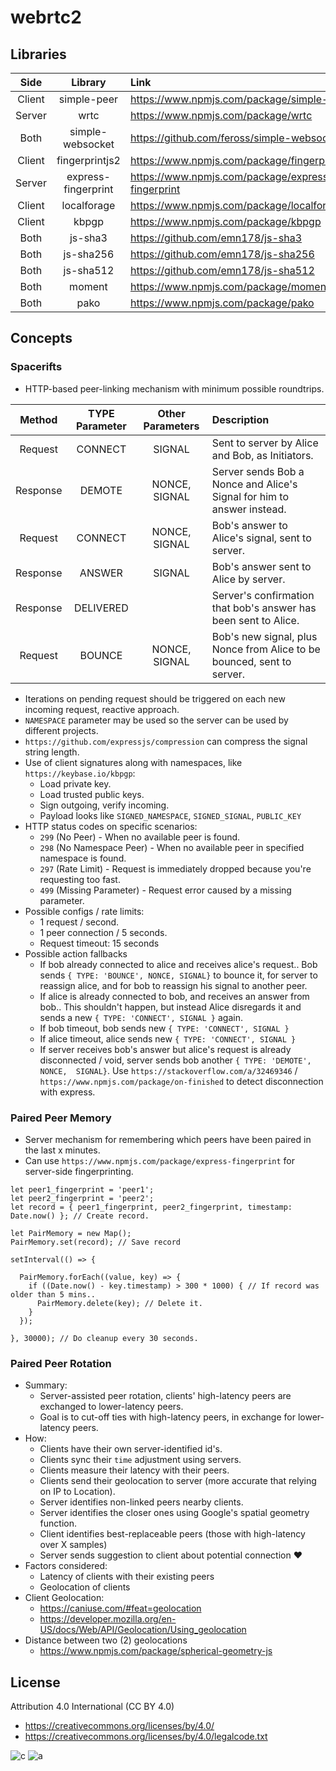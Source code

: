 # webrtc2

## Libraries

| Side | Library | Link | Purpose |
| :----: | :-------: | :---- | :------- |
| Client | simple-peer | https://www.npmjs.com/package/simple-peer | WebRTC |
| Server | wrtc | https://www.npmjs.com/package/wrtc | WebRTC |
| Both | simple-websocket | https://github.com/feross/simple-websocket | WebSockets |
| Client | fingerprintjs2 | https://www.npmjs.com/package/fingerprintjs2 | Fingerprint |
| Server | express-fingerprint | https://www.npmjs.com/package/express-fingerprint | Fingerprint |
| Client | localforage | https://www.npmjs.com/package/localforage | Storage |
| Client | kbpgp | https://www.npmjs.com/package/kbpgp | Signatures |
| Both | js-sha3 | https://github.com/emn178/js-sha3 | Hashes |
| Both | js-sha256 | https://github.com/emn178/js-sha256 | Hashes |
| Both | js-sha512 | https://github.com/emn178/js-sha512 | Hashes |
| Both | moment | https://www.npmjs.com/package/moment | Time |
| Both | pako | https://www.npmjs.com/package/pako | Compression |

## Concepts

### Spacerifts
* HTTP-based peer-linking mechanism with minimum possible roundtrips.

| Method          | TYPE Parameter   | Other Parameters | Description   |
| :-------------: | :-------------:  | :-------------:    | :------------- |
| Request  | CONNECT   | SIGNAL        | Sent to server by Alice and Bob, as Initiators. |
| Response | DEMOTE    | NONCE, SIGNAL | Server sends Bob a Nonce and Alice's Signal for him to answer instead. |
| Request  | CONNECT   | NONCE, SIGNAL | Bob's answer to Alice's signal, sent to server. |
| Response | ANSWER    | SIGNAL | Bob's answer sent to Alice by server. |
| Response | DELIVERED |  | Server's confirmation that bob's answer has been sent to Alice. |
| Request  | BOUNCE   | NONCE, SIGNAL | Bob's new signal, plus Nonce from Alice to be bounced, sent to server. |

* Iterations on pending request should be triggered on each new incoming request, reactive approach.
* `NAMESPACE` parameter may be used so the server can be used by different projects.
* `https://github.com/expressjs/compression` can compress the signal string length.
* Use of client signatures along with namespaces, like `https://keybase.io/kbpgp`:
  * Load private key.
  * Load trusted public keys.
  * Sign outgoing, verify incoming.
  * Payload looks like `SIGNED_NAMESPACE`, `SIGNED_SIGNAL`, `PUBLIC_KEY`
* HTTP status codes on specific scenarios:
  * `299` (No Peer) - When no available peer is found.
  * `298` (No Namespace Peer) - When no available peer in specified namespace is found.
  * `297` (Rate Limit) - Request is immediately dropped because you're requesting too fast.
  * `499` (Missing Parameter) - Request error caused by a missing parameter.
* Possible configs / rate limits:
  * 1 request / second.
  * 1 peer connection / 5 seconds.
  * Request timeout: 15 seconds
* Possible action fallbacks
  * If bob already connected to alice and receives alice's request.. Bob sends `{ TYPE: 'BOUNCE', NONCE, SIGNAL}` to bounce it, for server to reassign alice, and for bob to reassign his signal to another peer.
  * If alice is already connected to bob, and receives an answer from bob.. This shouldn't happen, but instead Alice disregards it and sends a new `{ TYPE: 'CONNECT', SIGNAL }` again.
  * If bob timeout, bob sends new `{ TYPE: 'CONNECT', SIGNAL }`
  * If alice timeout, alice sends new `{ TYPE: 'CONNECT', SIGNAL }`
  * If server receives bob's answer but alice's request is already disconnected / void, server sends bob another `{ TYPE: 'DEMOTE', NONCE,  SIGNAL}`. Use `https://stackoverflow.com/a/32469346` / `https://www.npmjs.com/package/on-finished` to detect disconnection with express.

### Paired Peer Memory

* Server mechanism for remembering which peers have been paired in the last x minutes.
* Can use `https://www.npmjs.com/package/express-fingerprint` for server-side fingerprinting.

```
let peer1_fingerprint = 'peer1';
let peer2_fingerprint = 'peer2';
let record = { peer1_fingerprint, peer2_fingerprint, timestamp: Date.now() }; // Create record.

let PairMemory = new Map();
PairMemory.set(record); // Save record

setInterval(() => {

  PairMemory.forEach((value, key) => {
    if ((Date.now() - key.timestamp) > 300 * 1000) { // If record was older than 5 mins..
      PairMemory.delete(key); // Delete it.
    }
  });
  
}, 30000); // Do cleanup every 30 seconds.
```

### Paired Peer Rotation

* Summary:
  * Server-assisted peer rotation, clients' high-latency peers are exchanged to lower-latency peers.
  * Goal is to cut-off ties with high-latency peers, in exchange for lower-latency peers.
* How:
  * Clients have their own server-identified id's.
  * Clients sync their `time` adjustment using servers.
  * Clients measure their latency with their peers.
  * Clients send their geolocation to server (more accurate that relying on IP to Location).
  * Server identifies non-linked peers nearby clients.
  * Server identifies the closer ones using Google's spatial geometry function.
  * Client identifies best-replaceable peers (those with high-latency over X samples)
  * Server sends suggestion to client about potential connection :heart:
* Factors considered:
  * Latency of clients with their existing peers
  * Geolocation of clients
* Client Geolocation:
  * https://caniuse.com/#feat=geolocation
  * https://developer.mozilla.org/en-US/docs/Web/API/Geolocation/Using_geolocation
* Distance between two (2) geolocations
  * https://www.npmjs.com/package/spherical-geometry-js
  

## License

Attribution 4.0 International (CC BY 4.0)

* https://creativecommons.org/licenses/by/4.0/
* https://creativecommons.org/licenses/by/4.0/legalcode.txt

![c](https://creativecommons.org/images/deed/cc_blue_x2.png) ![a](https://creativecommons.org/images/deed/attribution_icon_blue_x2.png)

